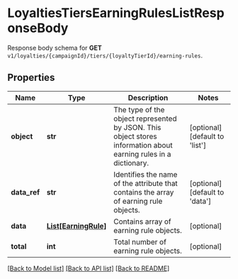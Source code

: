 # LoyaltiesTiersEarningRulesListResponseBody

Response body schema for **GET** `v1/loyalties/{campaignId}/tiers/{loyaltyTierId}/earning-rules`.

## Properties

Name | Type | Description | Notes
------------ | ------------- | ------------- | -------------
**object** | **str** | The type of the object represented by JSON. This object stores information about earning rules in a dictionary. | [optional] [default to 'list']
**data_ref** | **str** | Identifies the name of the attribute that contains the array of earning rule objects. | [optional] [default to 'data']
**data** | [**List[EarningRule]**](EarningRule.md) | Contains array of earning rule objects. | [optional] 
**total** | **int** | Total number of earning rule objects. | [optional] 

[[Back to Model list]](../README.md#documentation-for-models) [[Back to API list]](../README.md#documentation-for-api-endpoints) [[Back to README]](../README.md)


